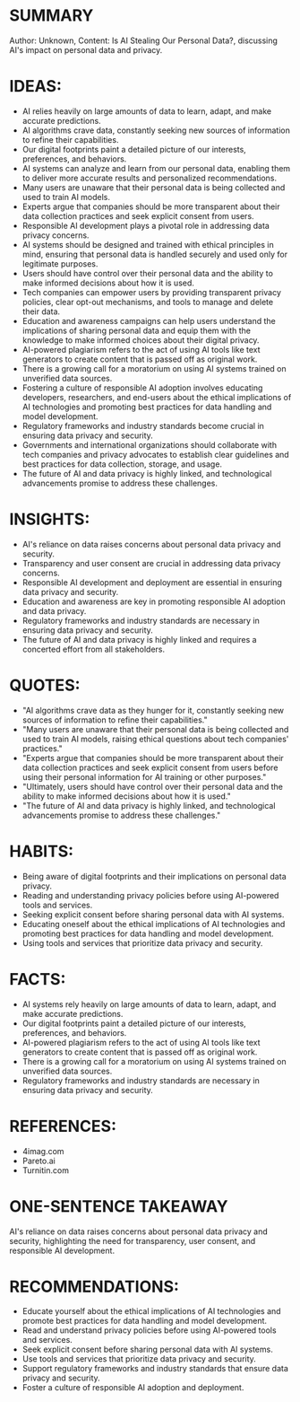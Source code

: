# SUMMARY
Author: Unknown, Content: Is AI Stealing Our Personal Data?, discussing AI's impact on personal data and privacy.

# IDEAS:
* AI relies heavily on large amounts of data to learn, adapt, and make accurate predictions.
* AI algorithms crave data, constantly seeking new sources of information to refine their capabilities.
* Our digital footprints paint a detailed picture of our interests, preferences, and behaviors.
* AI systems can analyze and learn from our personal data, enabling them to deliver more accurate results and personalized recommendations.
* Many users are unaware that their personal data is being collected and used to train AI models.
* Experts argue that companies should be more transparent about their data collection practices and seek explicit consent from users.
* Responsible AI development plays a pivotal role in addressing data privacy concerns.
* AI systems should be designed and trained with ethical principles in mind, ensuring that personal data is handled securely and used only for legitimate purposes.
* Users should have control over their personal data and the ability to make informed decisions about how it is used.
* Tech companies can empower users by providing transparent privacy policies, clear opt-out mechanisms, and tools to manage and delete their data.
* Education and awareness campaigns can help users understand the implications of sharing personal data and equip them with the knowledge to make informed choices about their digital privacy.
* AI-powered plagiarism refers to the act of using AI tools like text generators to create content that is passed off as original work.
* There is a growing call for a moratorium on using AI systems trained on unverified data sources.
* Fostering a culture of responsible AI adoption involves educating developers, researchers, and end-users about the ethical implications of AI technologies and promoting best practices for data handling and model development.
* Regulatory frameworks and industry standards become crucial in ensuring data privacy and security.
* Governments and international organizations should collaborate with tech companies and privacy advocates to establish clear guidelines and best practices for data collection, storage, and usage.
* The future of AI and data privacy is highly linked, and technological advancements promise to address these challenges.

# INSIGHTS:
* AI's reliance on data raises concerns about personal data privacy and security.
* Transparency and user consent are crucial in addressing data privacy concerns.
* Responsible AI development and deployment are essential in ensuring data privacy and security.
* Education and awareness are key in promoting responsible AI adoption and data privacy.
* Regulatory frameworks and industry standards are necessary in ensuring data privacy and security.
* The future of AI and data privacy is highly linked and requires a concerted effort from all stakeholders.

# QUOTES:
* "AI algorithms crave data as they hunger for it, constantly seeking new sources of information to refine their capabilities."
* "Many users are unaware that their personal data is being collected and used to train AI models, raising ethical questions about tech companies' practices."
* "Experts argue that companies should be more transparent about their data collection practices and seek explicit consent from users before using their personal information for AI training or other purposes."
* "Ultimately, users should have control over their personal data and the ability to make informed decisions about how it is used."
* "The future of AI and data privacy is highly linked, and technological advancements promise to address these challenges."

# HABITS:
* Being aware of digital footprints and their implications on personal data privacy.
* Reading and understanding privacy policies before using AI-powered tools and services.
* Seeking explicit consent before sharing personal data with AI systems.
* Educating oneself about the ethical implications of AI technologies and promoting best practices for data handling and model development.
* Using tools and services that prioritize data privacy and security.

# FACTS:
* AI systems rely heavily on large amounts of data to learn, adapt, and make accurate predictions.
* Our digital footprints paint a detailed picture of our interests, preferences, and behaviors.
* AI-powered plagiarism refers to the act of using AI tools like text generators to create content that is passed off as original work.
* There is a growing call for a moratorium on using AI systems trained on unverified data sources.
* Regulatory frameworks and industry standards are necessary in ensuring data privacy and security.

# REFERENCES:
* 4imag.com
* Pareto.ai
* Turnitin.com

# ONE-SENTENCE TAKEAWAY
AI's reliance on data raises concerns about personal data privacy and security, highlighting the need for transparency, user consent, and responsible AI development.

# RECOMMENDATIONS:
* Educate yourself about the ethical implications of AI technologies and promote best practices for data handling and model development.
* Read and understand privacy policies before using AI-powered tools and services.
* Seek explicit consent before sharing personal data with AI systems.
* Use tools and services that prioritize data privacy and security.
* Support regulatory frameworks and industry standards that ensure data privacy and security.
* Foster a culture of responsible AI adoption and deployment.
